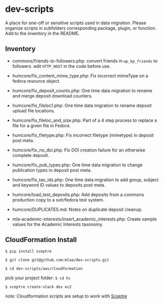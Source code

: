 # dev-scripts

A place for one-off or sensitive scripts used in data migration. Please organize scripts in subfolders corresponding package, plugin, or function. Add to the inventory in the README.

## Inventory

 - commons/friends-to-followers.php: convert friends in `wp_bp_friends` to followers. edit `HTTP_HOST` in the code before use.

 - humcore/fix_content_mime_type.php: Fix incorrect mimeType on a fedora resource object.
 - humcore/fix_deposit_counts.php: One time data migration to rename and merge deposit download counters.
 - humcore/fix_fileloc1.php: One time data migration to rename deposit upload file locations.
 - humcore/fix_fileloc_and_size.php: Part of a 4 step process to replace a file for a given file in Fedora.
 - humcore/fix_filetype.php: Fix incorrect filetype (mimetype) in deposit post meta.
 - humcore/fix_no_doi.php: Fix DOI creation failure for an otherwise complete deposit.
 - humcore/fix_pub_types.php: One time data migration to change publication types in deposit post meta.
 - humcore/fix_tax_ids.php: One time data migration to add group, subject and keyword ID values to deposits post meta.
 - humcore/load_test_deposits.php: Add deposits from a commons production copy to a solr/fedora test system.

 - humcore/DUPLICATES.md: Notes on duplicate deposit cleanup.

 - mla-academic-interests/insert_academic_interests.php: Create sample values for the Academic Interests taxonomy.
 
## CloudFormation Install

`$ pip install sceptre`

`$ git clone git@github.com:mlaa/dev-scripts.git`

`$ cd dev-scripts/aws/cloudformation`

pick your project folder: 
`$ cd hc`

`$ sceptre create-stack dev ec2`


*note:* Cloudformation scripts are setup to work with [Sceptre](https://github.com/cloudreach/sceptre)
